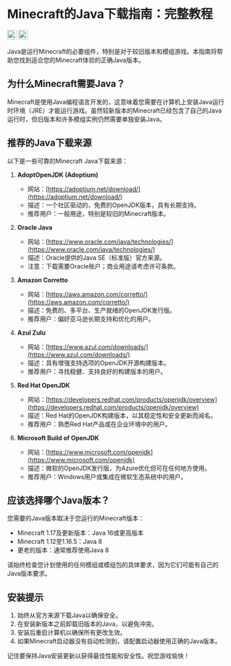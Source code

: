 # Minecraft的Java下载指南：完整教程

<kbd>[<img title="Ukraine" alt="Ukraine" src="https://upload.wikimedia.org/wikipedia/commons/thumb/4/49/Flag_of_Ukraine.svg/1280px-Flag_of_Ukraine.svg.png" width="22">](README/README.ua.md)</kbd>
<kbd>[<img title="Russia" alt="Russia" src="https://upload.wikimedia.org/wikipedia/commons/thumb/f/f3/Flag_of_Russia.svg/1280px-Flag_of_Russia.svg.png" width="22">](README/README.ru.md)</kbd>

Java是运行Minecraft的必要组件，特别是对于较旧版本和模组游戏。本指南将帮助您找到适合您的Minecraft体验的正确Java版本。

## 为什么Minecraft需要Java？

Minecraft是使用Java编程语言开发的，这意味着您需要在计算机上安装Java运行时环境（JRE）才能运行游戏。虽然较新版本的Minecraft已经包含了自己的Java运行时，但旧版本和许多模组实例仍然需要单独安装Java。

## 推荐的Java下载来源

以下是一些可靠的Minecraft Java下载来源：

1. **AdoptOpenJDK (Adoptium)**
   - 网站：[https://adoptium.net/download/](https://adoptium.net/download/)
   - 描述：一个社区驱动的、免费的OpenJDK版本，具有长期支持。
   - 推荐用户：一般用途，特别是较旧的Minecraft版本。

2. **Oracle Java**
   - 网站：[https://www.oracle.com/java/technologies/](https://www.oracle.com/java/technologies/)
   - 描述：Oracle提供的Java SE（标准版）官方来源。
   - 注意：下载需要Oracle账户；商业用途请考虑许可条款。

3. **Amazon Corretto**
   - 网站：[https://aws.amazon.com/corretto/](https://aws.amazon.com/corretto/)
   - 描述：免费的、多平台、生产就绪的OpenJDK发行版。
   - 推荐用户：偏好亚马逊长期支持和优化的用户。

4. **Azul Zulu**
   - 网站：[https://www.azul.com/downloads/](https://www.azul.com/downloads/)
   - 描述：具有增强支持选项的OpenJDK开源构建版本。
   - 推荐用户：寻找稳健、支持良好的构建版本的用户。

5. **Red Hat OpenJDK**
   - 网站：[https://developers.redhat.com/products/openjdk/overview](https://developers.redhat.com/products/openjdk/overview)
   - 描述：Red Hat的OpenJDK构建版本，以其稳定性和安全更新而闻名。
   - 推荐用户：熟悉Red Hat产品或在企业环境中的用户。

6. **Microsoft Build of OpenJDK**
   - 网站：[https://www.microsoft.com/openjdk](https://www.microsoft.com/openjdk)
   - 描述：微软的OpenJDK发行版，为Azure优化但可在任何地方使用。
   - 推荐用户：Windows用户或集成在微软生态系统中的用户。

## 应该选择哪个Java版本？

您需要的Java版本取决于您运行的Minecraft版本：
- Minecraft 1.17及更新版本：Java 16或更高版本
- Minecraft 1.12至1.16.5：Java 8
- 更老的版本：通常推荐使用Java 8

请始终检查您计划使用的任何模组或模组包的具体要求，因为它们可能有自己的Java版本要求。

## 安装提示

1. 始终从官方来源下载Java以确保安全。
2. 在安装新版本之前卸载旧版本的Java，以避免冲突。
3. 安装后重启计算机以确保所有更改生效。
4. 如果Minecraft启动器没有自动检测到，请配置启动器使用正确的Java版本。

记住要保持Java安装更新以获得最佳性能和安全性。祝您游戏愉快！